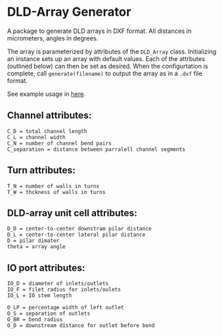 # DLD-Array Generator

A package to generate DLD arrays in DXF format. All distances in micrometers, angles in degrees.

The array is parameterized by attributes of the `DLD_Array` class. Initializing an instance sets up an array with default values. Each of the attrbutes (outlined below) can then be set as desired. When the configurtation is complete, call `generate(filename)` to output the array as in a `.dxf` file format.

See example usage in [here](dld_array_generator_example.py). 

## Channel attributes:
    C_D = total channel length
    C_L = channel width
    C_N = number of channel bend pairs
    C_separation = distance between parralell channel segments

## Turn attributes:
    T_N = number of walls in turns
    T_W = thckness of walls in turns

## DLD-array unit cell attributes:
    D_D = center-to-center downstram pilar distance
    D_L = center-to-center lateral pilar distance
    D = pilar dimater
    theta = array angle

## IO port attributes:
    IO_D = diameter of inlets/outlets
    IO_F = filet radius for inlets/oulets
    IO_L = IO stem length

    O_LP = percentage width of left outlet
    O_S = separation of outlets
    O_BR = bend radius
    O_D = downstream distance for outlet before bend
